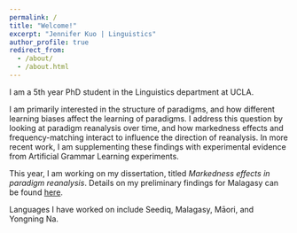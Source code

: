 ```yaml
---
permalink: /
title: "Welcome!"
excerpt: "Jennifer Kuo | Linguistics"
author_profile: true
redirect_from:
  - /about/
  - /about.html
---
```


I am a 5th year PhD student in the Linguistics department at UCLA.

I am primarily interested in the structure of paradigms, and how different learning biases affect the learning of paradigms. I address this question by looking at paradigm reanalysis over time, and how markedness effects and frequency-matching interact to influence the direction of reanalysis. In more recent work, I am supplementing these findings with experimental evidence from Artificial Grammar Learning experiments.

This year, I am working on my dissertation, titled <i>Markedness effects in paradigm reanalysis</i>. Details on my preliminary findings for Malagasy can be found [here](/publications/2022-mlg-manuscript).

Languages I have worked on include Seediq, Malagasy, Māori, and Yongning Na.
